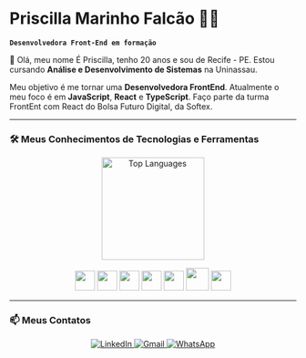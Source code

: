 # Priscilla Marinho Falcão 👨‍💻
**`Desenvolvedora Front-End em formação`**

👋 Olá, meu nome É Priscilla, tenho 20 anos e sou de Recife - PE.
Estou cursando **Análise e Desenvolvimento de Sistemas** na Uninassau.

Meu objetivo é me tornar uma **Desenvolvedora FrontEnd**.
Atualmente o meu foco é em **JavaScript**, **React** e **TypeScript**.
Faço parte da turma FrontEnt com React do Bolsa Futuro Digital, da Softex.

---

### 🛠️ Meus Conhecimentos de Tecnologias e Ferramentas
<p align="center">
<img height="180em" src="https://github-readme-stats.vercel.app/api/top-langs/?username=Priscilla-Marinho2005&layout=compact" alt="Top Languages"/>
</p>
<p align="center">
  <img src="https://cdn.jsdelivr.net/gh/devicons/devicon@latest/icons/html5/html5-original.svg" width="35px" />
  <img src="https://cdn.jsdelivr.net/gh/devicons/devicon@latest/icons/css3/css3-original.svg" width="35px" />
  <img src="https://cdn.jsdelivr.net/gh/devicons/devicon@latest/icons/javascript/javascript-original.svg" width="35px" />
  <img src="https://cdn.jsdelivr.net/gh/devicons/devicon@latest/icons/git/git-original.svg" width="35px" />
  <img src="https://cdn.jsdelivr.net/gh/devicons/devicon@latest/icons/figma/figma-original.svg" width="35px" />
  <img src="https://cdn.jsdelivr.net/gh/devicons/devicon@latest/icons/sass/sass-original.svg" width="40px" />
  <img src="https://cdn.jsdelivr.net/gh/devicons/devicon@latest/icons/tailwindcss/tailwindcss-original.svg" width="35px" />
</p>

---

### 📫 Meus Contatos

<p align="center">
  <a href="https://www.linkedin.com/in/priscilla-marinho-falc%C3%A3o/" target="_blank" rel="noopener noreferrer">
    <img src="https://img.shields.io/badge/LinkedIn-0A66C2?style=for-the-badge&logo=linkedin&logoColor=white" alt="LinkedIn"/>
  </a>
  <a href="https://mail.google.com/mail/u/0/?fs=1&to=priscillamarinho2005@gmail.com&tf=cm" target="_blank" rel="noopener noreferrer">
    <img src="https://img.shields.io/badge/Gmail-D14836?style=for-the-badge&logo=gmail&logoColor=white" alt="Gmail"/>
  </a>
  <a href="https://wa.me/qr/SI7ZKRHLCJBGM1" target="_blank" rel="noopener noreferrer">
    <img src="https://img.shields.io/badge/WhatsApp-25D366?style=for-the-badge&logo=whatsapp&logoColor=white" alt="WhatsApp"/>
  </a>
</p>
